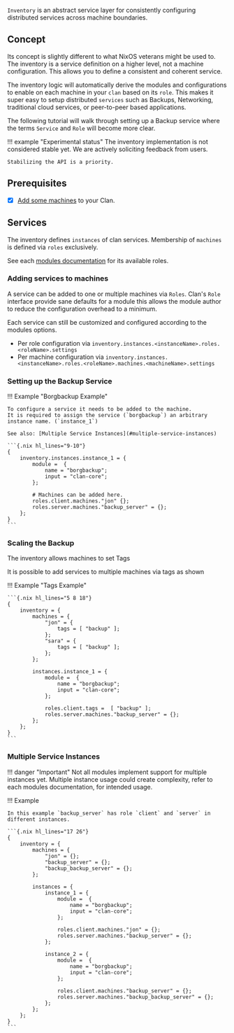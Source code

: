 
`Inventory` is an abstract service layer for consistently configuring distributed services across machine boundaries.

## Concept

Its concept is slightly different to what NixOS veterans might be used to. The inventory is a service definition on a higher level, not a machine configuration. This allows you to define a consistent and coherent service.

The inventory logic will automatically derive the modules and configurations to enable on each machine in your `clan` based on its `role`. This makes it super easy to setup distributed `services` such as Backups, Networking, traditional cloud services, or peer-to-peer based applications.

The following tutorial will walk through setting up a Backup service where the terms `Service` and `Role` will become more clear.

!!! example "Experimental status"
    The inventory implementation is not considered stable yet.
    We are actively soliciting feedback from users.

    Stabilizing the API is a priority.

## Prerequisites

- [x] [Add some machines](../../getting-started/add-machines.md) to your Clan.

## Services

The inventory defines `instances` of clan services. Membership of `machines` is defined via `roles` exclusively.

See each [modules documentation](../../services/definition.md) for its available roles.

### Adding services to machines

A service can be added to one or multiple machines via `Roles`. Clan's `Role` interface provide sane defaults for a module this allows the module author to reduce the configuration overhead to a minimum.

Each service can still be customized and configured according to the modules options.

- Per role configuration via `inventory.instances.<instanceName>.roles.<roleName>.settings`
- Per machine configuration via `inventory.instances.<instanceName>.roles.<roleName>.machines.<machineName>.settings`

### Setting up the Backup Service

!!! Example "Borgbackup Example"

    To configure a service it needs to be added to the machine.
    It is required to assign the service (`borgbackup`) an arbitrary instance name. (`instance_1`)

    See also: [Multiple Service Instances](#multiple-service-instances)

    ```{.nix hl_lines="9-10"}
    {
        inventory.instances.instance_1 = {
            module =  {
                name = "borgbackup";
                input = "clan-core";
            };

            # Machines can be added here.
            roles.client.machines."jon" {};
            roles.server.machines."backup_server" = {};
        };
    }
    ```

### Scaling the Backup

The inventory allows machines to set Tags

It is possible to add services to multiple machines via tags as shown

!!! Example "Tags Example"

    ```{.nix hl_lines="5 8 18"}
    {
        inventory = {
            machines = {
                "jon" = {
                    tags = [ "backup" ];
                };
                "sara" = {
                    tags = [ "backup" ];
                };
            };

            instances.instance_1 = {
                module =  {
                    name = "borgbackup";
                    input = "clan-core";
                };

                roles.client.tags =  [ "backup" ];
                roles.server.machines."backup_server" = {};
            };
        };
    }
    ```

### Multiple Service Instances

!!! danger "Important"
    Not all modules implement support for multiple instances yet.
    Multiple instance usage could create complexity, refer to each modules documentation, for intended usage.

!!! Example

    In this example `backup_server` has role `client` and `server` in different instances.

    ```{.nix hl_lines="17 26"}
    {
        inventory = {
            machines = {
                "jon" = {};
                "backup_server" = {};
                "backup_backup_server" = {};
            };

            instances = {
                instance_1 = {
                    module =  {
                        name = "borgbackup";
                        input = "clan-core";
                    };

                    roles.client.machines."jon" = {};
                    roles.server.machines."backup_server" = {};
                };

                instance_2 = {
                    module =  {
                        name = "borgbackup";
                        input = "clan-core";
                    };

                    roles.client.machines."backup_server" = {};
                    roles.server.machines."backup_backup_server" = {};
                };
            };
        };
    }
    ```
